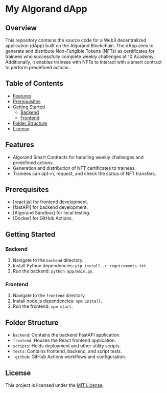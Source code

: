 # My Algorand dApp

## Overview

This repository contains the source code for a Web3 decentralized application (dApp) built on the Algorand Blockchain. The dApp aims to generate and distribute Non-Fungible Tokens (NFTs) as certificates for trainees who successfully complete weekly challenges at 10 Academy. Additionally, it enables trainees with NFTs to interact with a smart contract to perform predefined actions.

## Table of Contents

- [Features](#features)
- [Prerequisites](#prerequisites)
- [Getting Started](#getting-started)
  - [Backend](#backend)
  - [Frontend](#frontend)
- [Folder Structure](#folder-structure)
- [License](#license)

## Features

- Algorand Smart Contracts for handling weekly challenges and predefined actions.
- Generation and distribution of NFT certificates to trainees.
- Trainees can opt-in, request, and check the status of NFT transfers.

## Prerequisites

- [react.js] for frontend development.
- [fastAPI] for backend development.
- [Algorand Sandbox] for local testing.
- [Docker] for GitHub Actions.

## Getting Started

### Backend

1. Navigate to the `backend` directory.
2. Install Python dependencies: `pip install -r requirements.txt`.
3. Run the backend: `python app/main.py`.

### Frontend

1. Navigate to the `frontend` directory.
2. Install node.js dependencies: `npm install`.
3. Run the frontend: `npm start`.

## Folder Structure

- `backend`: Contains the backend FastAPI application.
- `frontend`: Houses the React frontend application.
- `scripts`: Holds deployment and other utility scripts.
- `tests`: Contains frontend, backend, and script tests.
- `.github`: GitHub Actions workflows and configuration.

## License

This project is licensed under the [MIT License](LICENSE).

